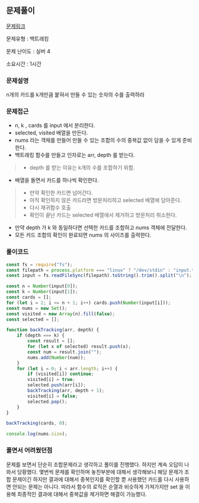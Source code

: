 ## 문제풀이
[문제링크](https://www.acmicpc.net/problem/5568)

문제유형 : 백트래킹

문제 난이도 : 실버 4

소요시간 : 1시간

### 문제설명
n개의 카드를 k개만큼 붙혀서 만들 수 있는 숫자의 수를 출력하라

### 문제접근
* n, k , cards 를 input 에서 분리한다.
* selected, visited 배열을 만든다.
* nums 라는 객체를 만들어 만들 수 있는 조합의 수의 중복값 없이 담을 수 있게 준비한다.
* 백트래킹 함수를 만들고 인자로는 arr, depth 를 받는다.
>* depth 를 받는 이유는 k개의 수를 조합하기 위함.
* 배열을 돌면서 카드를 하나씩 확인한다.
>* 만약 확인한 카드면 넘어간다.
>* 아직 확인하지 않은 카드라면 방문처리하고 selected 배열에 담아준다.
>* 다시 재귀함수 호출
>* 확인이 끝난 카드는 selected 배열에서 제거하고 방문처리 취소한다.
* 만약 depth 가 k 와 동일하다면 선택한 카드를 조합하고 nums 객체에 전달한다.
* 모든 카드 조합의 확인이 완료되면 nums 의 사이즈를 출력한다.

### 풀이코드
```js
const fs = require("fs");
const filepath = process.platform === "linux" ? "/dev/stdin" : "input.txt";
const input = fs.readFileSync(filepath).toString().trim().split("\n");

const n = Number(input[0]);
const k = Number(input[1]);
const cards = [];
for (let i = 2; i <= n + 1; i++) cards.push(Number(input[i]));
const nums = new Set();
const visited = new Array(n).fill(false);
const selected = [];

function backTracking(arr, depth) {
    if (depth === k) {
        const result = [];
        for (let x of selected) result.push(x);
        const num = result.join("");
        nums.add(Number(num));
    }
    for (let i = 0; i < arr.length; i++) {
        if (visited[i]) continue;
        visited[i] = true;
        selected.push(arr[i]);
        backTracking(arr, depth + 1);
        visited[i] = false;
        selected.pop();
    }
}

backTracking(cards, 0);

console.log(nums.size);
```

### 풀면서 어려웠던점
문제를 보면서 단순히 조합문제라고 생각하고 풀이를 진행했다. 하지만 계속 오답이 나와서 당황했다.
몇번씩 문제를 확인하며 놓친부분에 대해서 생각해보니 해당 문제가 조합 문제이긴 하지만 결과에 대해서 중복인지를 확인할 뿐
사용했던 카드를 다시 사용하면 안되는 문제는 아니다. 따라서 함수의 로직은 순열과 비슷하게 가져가지만 set 을 이용해 최종적인 
결과에 대해서 중복값을 제거하면 해결이 가능했다.